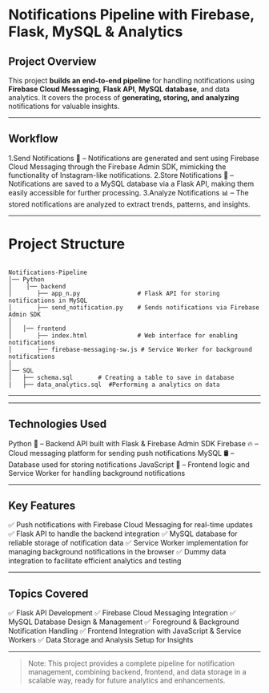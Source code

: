 # **Notifications Pipeline with Firebase, Flask, MySQL & Analytics**

## **Project Overview**
This project **builds an end-to-end pipeline** for handling notifications using **Firebase Cloud Messaging**, **Flask API**, **MySQL database**, 
and data analytics. It covers the process of **generating, storing, and analyzing** notifications for valuable insights.

---

## **Workflow**
1.Send Notifications 📢 – Notifications are generated and sent using Firebase Cloud Messaging through the Firebase Admin SDK, mimicking the functionality of Instagram-like notifications.
2.Store Notifications 💾 – Notifications are saved to a MySQL database via a Flask API, making them easily accessible for further processing.
3.Analyze Notifications 📊 – The stored notifications are analyzed to extract trends, patterns, and insights.

---

# **Project Structure**
```

Notifications-Pipeline
│── Python   
│    │── backend
│       ├── app_n.py                # Flask API for storing notifications in MySQL       
│       ├── send_notification.py    # Sends notifications via Firebase Admin SDK       
│
│   │── frontend       
│       ├── index.html              # Web interface for enabling notifications      
│       ├── firebase-messaging-sw.js # Service Worker for background notifications       
│
│── SQL
│   ├── schema.sql       # Creating a table to save in database
|   ├── data_analytics.sql  #Performing a analytics on data

```

---

---


## **Technologies Used**
Python 🐍 – Backend API built with Flask & Firebase Admin SDK
Firebase 🔥 – Cloud messaging platform for sending push notifications
MySQL 🛢️ – Database used for storing notifications
JavaScript 📜 – Frontend logic and Service Worker for handling background notifications

---

## **Key Features**
✅ Push notifications with Firebase Cloud Messaging for real-time updates
✅ Flask API to handle the backend integration
✅ MySQL database for reliable storage of notification data
✅ Service Worker implementation for managing background notifications in the browser
✅ Dummy data integration to facilitate efficient analytics and testing

---

## **Topics Covered**
✅ Flask API Development
✅ Firebase Cloud Messaging Integration
✅ MySQL Database Design & Management
✅ Foreground & Background Notification Handling
✅ Frontend Integration with JavaScript & Service Workers
✅ Data Storage and Analysis Setup for Insights

---

>Note: This project provides a complete pipeline for notification management, combining backend, frontend, and data storage in a scalable way, ready for future analytics and enhancements.
